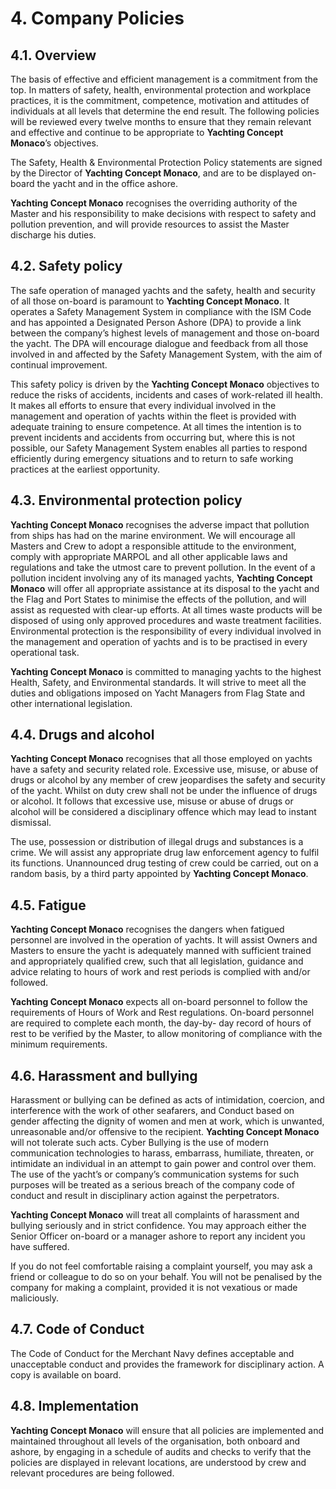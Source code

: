 # 4. Company Policies

## 4.1. Overview

The basis of effective and efficient management is a commitment from the top. In matters of safety, health, environmental protection and workplace practices, it is the commitment, competence, motivation and attitudes of individuals at all levels that determine the end result. The following policies will be reviewed every twelve months to ensure that they remain relevant and effective and continue to be appropriate to **Yachting Concept Monaco**’s objectives.

The Safety, Health & Environmental Protection Policy statements are signed by the Director of **Yachting Concept Monaco**, and are to be displayed on-board the yacht and in the office ashore.

**Yachting Concept Monaco** recognises the overriding authority of the Master and his responsibility to make decisions with respect to safety and pollution prevention, and will provide resources to assist the Master discharge his duties.

## 4.2. Safety policy

The safe operation of managed yachts and the safety, health and security of all those on-board is paramount to **Yachting Concept Monaco**. It operates a Safety Management System in compliance with the ISM Code and has appointed a Designated Person Ashore (DPA) to provide a link between the company’s highest levels of management and those on-board the yacht. The DPA will encourage dialogue and feedback from all those involved in and affected by the Safety Management System, with the aim of continual improvement.

This safety policy is driven by the **Yachting Concept Monaco** objectives to reduce the risks of accidents, incidents and cases of work-related ill health. It makes all efforts to ensure that every individual involved in the management and operation of yachts within the fleet is provided with adequate training to ensure competence. At all times the intention is to prevent incidents and accidents from occurring but, where this is not possible, our Safety Management System enables all parties to respond efficiently during emergency situations and to return to safe working practices at the earliest opportunity.

## 4.3. Environmental protection policy

**Yachting Concept Monaco** recognises the adverse impact that pollution from ships has had on the marine environment. We will encourage all Masters and Crew to adopt a responsible attitude to the environment, comply with appropriate MARPOL and all other applicable laws and regulations and take the utmost care to prevent pollution. In the event of a pollution incident involving any of its managed yachts, **Yachting Concept Monaco** will offer all appropriate assistance at its disposal to the yacht and the Flag and Port States to minimise the effects of the pollution, and will assist as requested with clear-up efforts. At all times waste products will be disposed of using only approved procedures and waste treatment facilities. Environmental protection is the responsibility of every individual involved in the management and operation of yachts and is to be practised in every operational task.

**Yachting Concept Monaco** is committed to managing yachts to the highest Health, Safety, and Environmental standards. It will strive to meet all the duties and obligations imposed on Yacht Managers from Flag State and other international legislation.

## 4.4. Drugs and alcohol

**Yachting Concept Monaco** recognises that all those employed on yachts have a safety and security related role. Excessive use, misuse, or abuse of drugs or alcohol by any member of crew jeopardises the safety and security of the yacht. Whilst on duty crew shall not be under the influence of drugs or alcohol. It follows that excessive use, misuse or abuse of drugs or alcohol will be considered a disciplinary offence which may lead to instant dismissal.

The use, possession or distribution of illegal drugs and substances is a crime. We will assist any appropriate drug law enforcement agency to fulfil its functions. Unannounced drug testing of crew could be carried, out on a random basis, by a third party appointed by **Yachting Concept Monaco**.

## 4.5. Fatigue

**Yachting Concept Monaco** recognises the dangers when fatigued personnel are involved in the operation of yachts. It will assist Owners and Masters to ensure the yacht is adequately manned with sufficient trained and appropriately qualified crew, such that all legislation, guidance and advice relating to hours of work and rest periods is complied with and/or followed.

**Yachting Concept Monaco** expects all on-board personnel to follow the requirements of Hours of Work and Rest regulations. On-board personnel are required to complete each month, the day-by- day record of hours of rest to be verified by the Master, to allow monitoring of compliance with the minimum requirements.

## 4.6. Harassment and bullying

Harassment or bullying can be defined as acts of intimidation, coercion, and interference with the work of other seafarers, and Conduct based on gender affecting the dignity of women and men at work, which is unwanted, unreasonable and/or offensive to the recipient. **Yachting Concept Monaco** will not tolerate such acts. Cyber Bullying is the use of modern communication technologies to harass, embarrass, humiliate, threaten, or intimidate an individual in an attempt to gain power and control over them. The use of the yacht’s or company’s communication systems for such purposes will be treated as a serious breach of the company code of conduct and result in disciplinary action against the perpetrators.

**Yachting Concept Monaco** will treat all complaints of harassment and bullying seriously and in strict confidence. You may approach either the Senior Officer on-board or a manager ashore to report any incident you have suffered.

If you do not feel comfortable raising a complaint yourself, you may ask a friend or colleague to do so on your behalf. You will not be penalised by the company for making a complaint, provided it is not vexatious or made maliciously.

## 4.7. Code of Conduct

The Code of Conduct for the Merchant Navy defines acceptable and unacceptable conduct and provides the framework for disciplinary action. A copy is available on board.

## 4.8. Implementation

**Yachting Concept Monaco** will ensure that all policies are implemented and maintained throughout all levels of the organisation, both onboard and ashore, by engaging in a schedule of audits and checks to verify that the policies are displayed in relevant locations, are understood by crew and relevant procedures are being followed.